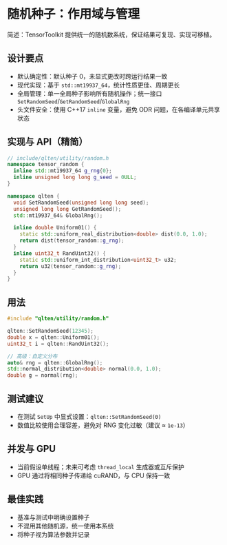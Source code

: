 # 随机种子：作用域与管理

简述：TensorToolkit 提供统一的随机数系统，保证结果可复现、实现可移植。

## 设计要点

- 默认确定性：默认种子 0，未显式更改时跨运行结果一致
- 现代实现：基于 `std::mt19937_64`，统计性质更佳、周期更长
- 全局管理：单一全局种子影响所有随机操作；统一接口 `SetRandomSeed`/`GetRandomSeed`/`GlobalRng`
- 头文件安全：使用 C++17 `inline` 变量，避免 ODR 问题，在各编译单元共享状态

## 实现与 API（精简）
```cpp
// include/qlten/utility/random.h
namespace tensor_random {
  inline std::mt19937_64 g_rng{0};
  inline unsigned long long g_seed = 0ULL;
}

namespace qlten {
  void SetRandomSeed(unsigned long long seed);
  unsigned long long GetRandomSeed();
  std::mt19937_64& GlobalRng();

  inline double Uniform01() {
    static std::uniform_real_distribution<double> dist(0.0, 1.0);
    return dist(tensor_random::g_rng);
  }
  inline uint32_t RandUint32() {
    static std::uniform_int_distribution<uint32_t> u32;
    return u32(tensor_random::g_rng);
  }
}
```

## 用法
```cpp
#include "qlten/utility/random.h"

qlten::SetRandomSeed(12345);
double x = qlten::Uniform01();
uint32_t i = qlten::RandUint32();

// 高级：自定义分布
auto& rng = qlten::GlobalRng();
std::normal_distribution<double> normal(0.0, 1.0);
double g = normal(rng);
```


## 测试建议

- 在测试 `SetUp` 中显式设置：`qlten::SetRandomSeed(0)`
- 数值比较使用合理容差，避免对 RNG 变化过敏（建议 ≈ `1e-13`）

## 并发与 GPU

- 当前假设单线程；未来可考虑 `thread_local` 生成器或互斥保护
- GPU 通过将相同种子传递给 cuRAND，与 CPU 保持一致

## 最佳实践

- 基准与测试中明确设置种子
- 不混用其他随机源，统一使用本系统
- 将种子视为算法参数并记录
